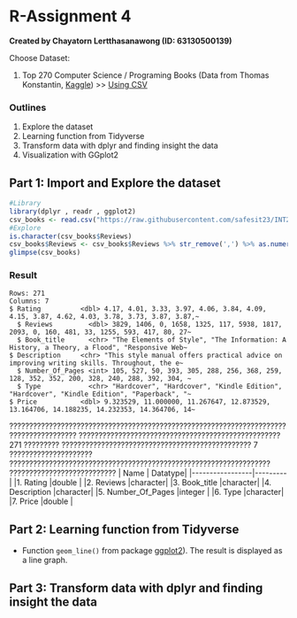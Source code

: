 # R-Assignment 4

**Created by Chayatorn Lertthasanawong (ID: 63130500139)**
  
  Choose Dataset:
  1. Top 270 Computer Science / Programing Books (Data from Thomas Konstantin, [Kaggle](https://www.kaggle.com/thomaskonstantin/top-270-rated-computer-science-programing-books)) >> [Using CSV](https://raw.githubusercontent.com/safesit23/INT214-Statistics/main/datasets/prog_book.csv)

### Outlines
1. Explore the dataset
2. Learning function from Tidyverse
3. Transform data with dplyr and finding insight the data
4. Visualization with GGplot2

## Part 1: Import and Explore the dataset

```R
#Library
library(dplyr , readr , ggplot2)
csv_books <- read.csv("https://raw.githubusercontent.com/safesit23/INT214-Statistics/main/datasets/prog_book.csv")
#Explore
is.character(csv_books$Reviews)
csv_books$Reviews <- csv_books$Reviews %>% str_remove(',') %>% as.numeric()
glimpse(csv_books)
```

### Result

```{R}
Rows: 271
Columns: 7
$ Rating          <dbl> 4.17, 4.01, 3.33, 3.97, 4.06, 3.84, 4.09, 4.15, 3.87, 4.62, 4.03, 3.78, 3.73, 3.87, 3.87,~
  $ Reviews         <dbl> 3829, 1406, 0, 1658, 1325, 117, 5938, 1817, 2093, 0, 160, 481, 33, 1255, 593, 417, 80, 27~
  $ Book_title      <chr> "The Elements of Style", "The Information: A History, a Theory, a Flood", "Responsive Web~
$ Description     <chr> "This style manual offers practical advice on improving writing skills. Throughout, the e~
  $ Number_Of_Pages <int> 105, 527, 50, 393, 305, 288, 256, 368, 259, 128, 352, 352, 200, 328, 240, 288, 392, 304, ~
  $ Type            <chr> "Hardcover", "Hardcover", "Kindle Edition", "Hardcover", "Kindle Edition", "Paperback", "~
$ Price           <dbl> 9.323529, 11.000000, 11.267647, 12.873529, 13.164706, 14.188235, 14.232353, 14.364706, 14~
```
??????????????????????????????????????????????????????????????????????????????????????? ??????????????????????????????????????????????????? 271 ????????? ???????????????????????????????????????????????? 7 ????????????????????? ?????????????????????????????????????????????????????????????????? ???????????????????????????
|      Name       | Datatype|
|-----------------|---------|
|1. Rating          |double   |
|2. Reviews         |character|
|3. Book_title      |character|
|4. Description     |character|
|5. Number_Of_Pages |integer  |
|6. Type            |character|
|7. Price           |double   |
## Part 2: Learning function from Tidyverse
- Function `geom_line()` from package [ggplot2](https://ggplot2.tidyverse.org/reference/geom_path.html?q=geom%20_%20line)). The result is displayed as a line graph.
## Part 3: Transform data with dplyr and finding insight the data